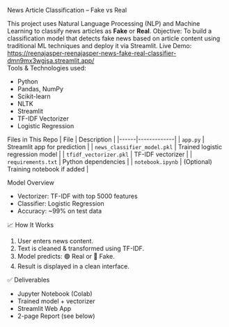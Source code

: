  News Article Classification – Fake vs Real

This project uses Natural Language Processing (NLP) and Machine Learning to classify news articles as **Fake** or **Real**.
Objective: To build a classification model that detects fake news based on article content using traditional ML techniques and deploy it via Streamlit.
Live Demo: https://reenajasper-reenajasper-news-fake-real-classifier-dmn9mx3wgjsa.streamlit.app/  
Tools & Technologies used:
- Python
- Pandas, NumPy
- Scikit-learn
- NLTK
- Streamlit
- TF-IDF Vectorizer
- Logistic Regression

 Files in This Repo
| File | Description |
|------|-------------|
| `app.py` | Streamlit app for prediction |
| `news_classifier_model.pkl` | Trained logistic regression model |
| `tfidf_vectorizer.pkl` | TF-IDF vectorizer |
| `requirements.txt` | Python dependencies |
| `notebook.ipynb` | (Optional) Training notebook if added |


Model Overview
- Vectorizer: TF-IDF with top 5000 features
- Classifier: Logistic Regression
- Accuracy: ~99% on test data

📈 How It Works
1. User enters news content.
2. Text is cleaned & transformed using TF-IDF.
3. Model predicts: 🟢 Real or 🔴 Fake.
4. Result is displayed in a clean interface.

✅ Deliverables
- Jupyter Notebook (Colab)
- Trained model + vectorizer
- Streamlit Web App
- 2-page Report (see below)

